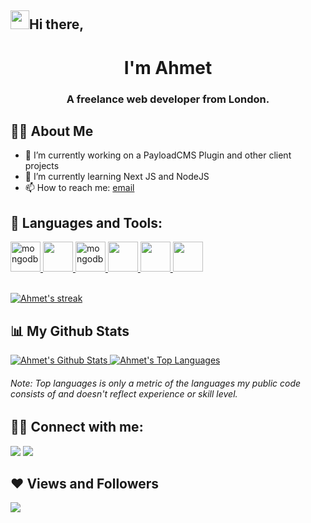 <h2>
  <img src="https://raw.githubusercontent.com/MartinHeinz/MartinHeinz/master/wave.gif" width="30px">Hi there,
</h1>
<h1 align="center">I'm Ahmet</h1>
<h3 align="center">A freelance web developer from London.</h3>

## 🙋‍♂️ About Me

- 🔭 I’m currently working on a PayloadCMS Plugin and other client projects
- 🌱 I’m currently learning Next JS and NodeJS
- 📫 How to reach me: [email](mailto:ahmetskilinc@icloud.com)

## 🚀 Languages and Tools:

<p align="left"> 
  <a href="https://react.dev/" target="_blank">
    <img src="https://cdn.jsdelivr.net/gh/devicons/devicon/icons/react/react-original.svg" alt="mongodb" width="48" height="48"/>
  </a> 
  <a href="https://code.visualstudio.com/" target="_blank">
    <img src="https://cdn.jsdelivr.net/gh/devicons/devicon/icons/vscode/vscode-original.svg" width="48" height="48"/>
  </a> 
  <a href="https://www.mongodb.com/" target="_blank">
    <img src="https://cdn.jsdelivr.net/gh/devicons/devicon/icons/mongodb/mongodb-original.svg" alt="mongodb" width="48" height="48" />
  </a> 
  <a href="https://git-scm.com/" target="_blank">
    <img src="https://cdn.jsdelivr.net/gh/devicons/devicon/icons/git/git-original.svg" width="48" height="48" />
  </a> 
  <a href="https://nodejs.org/en" target="_blank">
    <img src="https://cdn.jsdelivr.net/gh/devicons/devicon/icons/nodejs/nodejs-original.svg" width="48" height="48" />
  </a> 
  <a href="https://nodejs.org/en" target="_blank">
    <img src="https://avatars.githubusercontent.com/u/62968818?s=200&v=4" width="48" height="48" />
  </a> 
</p>
<br/>
<a href="https://github.com/ahmetskilinc/github-readme-streak-stats">
  <img title="🔥 Get streak stats for your profile at git.io/streak-stats" alt="Ahmet's streak" src="https://github-readme-streak-stats.herokuapp.com/?user=ahmetskilinc&theme=black-ice&hide_border=true&stroke=0000&background=060A0CD0"/>
</a>

## 📊 My Github Stats

<a href="https://github.com/ahmetskilinc/github-readme-stats">
  <img alt="Ahmet's Github Stats" src="https://github-readme-stats.vercel.app/api?username=ahmetskilinc&show_icons=true&count_private=true&theme=react&hide_border=true&bg_color=0D1117" />
</a>
<a href="https://github.com/ahmetskilinc/github-readme-stats">
  <img alt="Ahmet's Top Languages" src="https://github-readme-stats.vercel.app/api/top-langs/?username=ahmetskilinc&langs_count=8&count_private=true&layout=compact&theme=react&hide_border=true&bg_color=0D1117" />
</a>
<h6>Note: Top languages is only a metric of the languages my public code consists of and doesn't reflect experience or skill level.</h6>

## 🤙🏼 Connect with me:

<p align="left">
  <a href = "https://www.linkedin.com/in/ahmetskilinc/"><img src="https://img.icons8.com/fluent/48/000000/linkedin.png"/></a>
  <a href = "https://www.instagram.com/ahmet_______k/"><img src="https://img.icons8.com/fluent/48/000000/instagram-new.png"/></a>
</p>

## ❤️ Views and Followers

<a href="https://github.com/ahmetskilinc/github-profile-views-counter">
    <img src="https://komarev.com/ghpvc/?username=ahmetskilinc">
</a>
